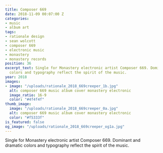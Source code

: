 ```yaml
---
title: Composer 669
date: 2018-11-09 00:07:00 Z
categories:
- music
- album art
tags:
- rationale design
- sean wolcott
- composer 669
- electronic music
- monastery
- monastery records
position: 36
excerpt_text: Single for Monastery electronic artist Composer 669. Dominant and dramatic
  colors and typography reflect the spirit of the music.
year: 2018
images:
- image: "/uploads/rationale_2018_669creeper_1b.jpg"
  alt: composer 669 music album cover monastery electronic
  image_ratio: 16-9
  color: "#4f4f4f"
thumb_image:
  image: "/uploads/rationale_2018_669creeper_0a.jpg"
  alt: composer 669 music album cover monastery electronic
  color: "#f5333f"
is_featured: false
og_image: "/uploads/rationale_2018_669creeper_og1a.jpg"
---
```


Single for Monastery electronic artist Composer 669. Dominant and dramatic colors and typography reflect the spirit of the music.